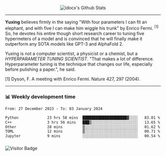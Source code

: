 <div align="center">
    <img align="center" src="https://github-readme-stats.vercel.app/api?username=idocx&show_icons=true&count_private=true&hide_border=true" alt="idocx's Github Stats"></img>
</div>

---

**Yuxing** believes firmly in the saying "With four parameters I can fit an elephant, and with five I can make him wiggle his trunk" by Enrico Fermi. <sup>[1]</sup> So, he devotes his entire though short research career to tuning five hypermeters of a model and is convinced that he will finally make it outperform any SOTA models like GPT-3 and AlphaFold 2.

Yuxing is not a computer scientist, a physicist or a chemist, but a *HYPERPARAMETER TUNING SCIENTIST*. "That makes a lot of difference. Hyperparameter tuning is the technique that changes our life, especially before pulishing a paper.", he said.

[1] Dyson, F. A meeting with Enrico Fermi. Nature 427, 297 (2004).


---

### 📊 Weekly development time
<!--START_SECTION:waka-->

```txt
From: 27 December 2023 - To: 03 January 2024

Python             23 hrs 58 mins  ████████████████████▓░░░░   83.01 %
C++                3 hrs 56 mins   ███▒░░░░░░░░░░░░░░░░░░░░░   13.65 %
Other              28 mins         ▒░░░░░░░░░░░░░░░░░░░░░░░░   01.62 %
TOML               12 mins         ▒░░░░░░░░░░░░░░░░░░░░░░░░   00.71 %
Jupyter            9 mins          ░░░░░░░░░░░░░░░░░░░░░░░░░   00.54 %
```

<!--END_SECTION:waka-->

### 

![Visitor Badge](https://visitor-badge.laobi.icu/badge?page_id=idocx.idocx)